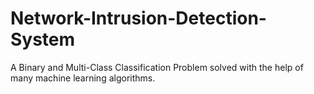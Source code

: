 # Network-Intrusion-Detection-System
A Binary and Multi-Class Classification Problem solved with the help of many machine learning algorithms.
